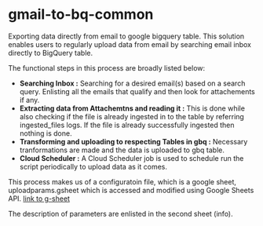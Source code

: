 # gmail-to-bq-common

Exporting data directly from email to google bigquery table.
This solution enables users to regularly upload data from email by searching email inbox directly to BigQuery table.

The functional steps in this process are broadly listed below:

- **Searching Inbox :** Searching for a desired email(s) based on a search query. Enlisting all the emails that qualify and then look for attachements if any.
- **Extracting data from Attachemtns and reading it :** This is done while also checking if the file is already ingested in to the table by referring ingested_files logs. If the file is already successfully ingested then nothing is done.
- **Transforming and uploading to respecting Tables in gbq :** Necessary tranformations are made and the data is uploaded to gbq table.
- **Cloud Scheduler :** A Cloud Scheduler job is used to schedule run the script periodically to upload data as it comes.


This process makes us of a configuratoin file, which is a google sheet, uploadparams.gsheet which is accessed and modified using Google Sheets API.
[link to g-sheet](https://docs.google.com/spreadsheets/d/1U4MekkmAesryDVbGrvBl07nEZOEQSxugylmZPJAEiN0/)

The description of parameters are enlisted in the second sheet (info).
